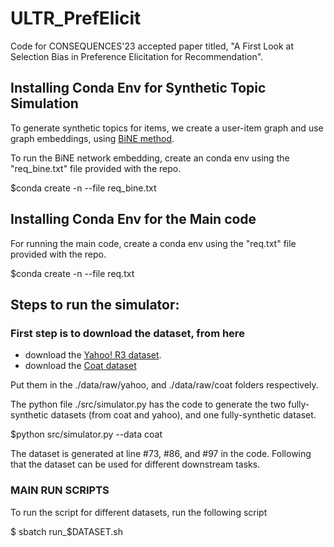 ULTR_PrefElicit
==============================

Code for CONSEQUENCES'23 accepted paper titled, "A First Look at Selection Bias in Preference Elicitation for Recommendation". 

## Installing Conda Env for Synthetic Topic Simulation
To generate synthetic topics for items, we create a user-item graph and use graph embeddings, using [BiNE method](http://staff.ustc.edu.cn/~hexn/papers/sigir18-bipartiteNE.pdf). 

To run the BiNE network embedding, create an conda env using the "req_bine.txt" file provided with the repo.

$conda create -n <environment-name> --file req_bine.txt

## Installing Conda Env for the Main code
For running the main code, create a conda env using the "req.txt" file provided with the repo. 

$conda create -n <environment-name> --file req.txt
## Steps to run the simulator:

### First step is to download the dataset, from here
- download the [Yahoo! R3 dataset](https://webscope.sandbox.yahoo.com/catalog.php?datatype=r). 
- download the [Coat dataset](https://www.cs.cornell.edu/~schnabts/mnar/)
  
Put them in the ./data/raw/yahoo, and ./data/raw/coat folders respectively.

The python file ./src/simulator.py has the code to generate the two fully-synthetic datasets (from coat and yahoo), and one fully-synthetic dataset.

$python src/simulator.py --data coat

The dataset is generated at line #73, #86, and #97 in the code. Following that the dataset can be used for different downstream tasks. 

### MAIN RUN SCRIPTS

To run the script for different datasets, run the following script

$ sbatch run_$DATASET.sh
